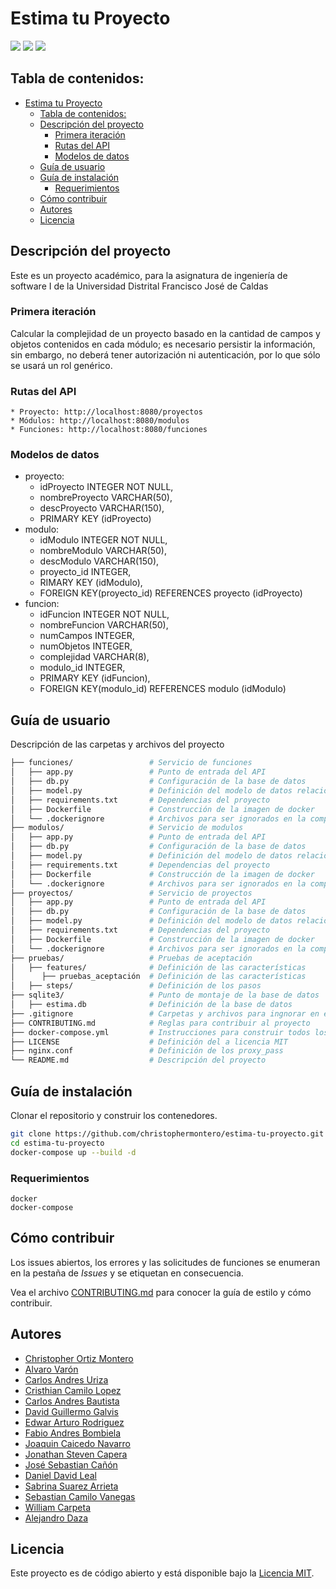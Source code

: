 # Estima tu Proyecto

![](https://img.shields.io/github/issues/christophermontero/estima-tu-proyecto)
![](https://img.shields.io/github/issues-pr-closed/christophermontero/estima-tu-proyecto)
![](https://img.shields.io/github/last-commit/christophermontero/estima-tu-proyecto)

## Tabla de contenidos:

- [Estima tu Proyecto](#estima-tu-proyecto)
  - [Tabla de contenidos:](#tabla-de-contenidos)
  - [Descripción del proyecto](#descripción-del-proyecto)
    - [Primera iteración](#primera-iteración)
    - [Rutas del API](#rutas-del-api)
    - [Modelos de datos](#modelos-de-datos)
  - [Guía de usuario](#guía-de-usuario)
  - [Guía de instalación](#guía-de-instalación)
    - [Requerimientos](#requerimientos)
  - [Cómo contribuir](#cómo-contribuir)
  - [Autores](#autores)
  - [Licencia](#licencia)

## Descripción del proyecto
Este es un proyecto académico, para la asignatura de ingeniería de software I de la Universidad Distrital Francisco José de Caldas

### Primera iteración
Calcular la complejidad de un proyecto basado en la cantidad de campos y objetos contenidos en cada módulo; es necesario persistir la información, sin embargo, no deberá tener autorización ni autenticación, por lo que sólo se usará un rol genérico.

### Rutas del API
```
* Proyecto: http://localhost:8080/proyectos
* Módulos: http://localhost:8080/modulos
* Funciones: http://localhost:8080/funciones
```

### Modelos de datos
* proyecto:
  * idProyecto INTEGER NOT NULL,
  * nombreProyecto VARCHAR(50),
  * descProyecto VARCHAR(150),
  * PRIMARY KEY (idProyecto)
* modulo:
  * idModulo INTEGER NOT NULL,
  * nombreModulo VARCHAR(50),
  * descModulo VARCHAR(150),
  * proyecto_id INTEGER,
  * RIMARY KEY (idModulo),
  * FOREIGN KEY(proyecto_id) REFERENCES proyecto (idProyecto)
* funcion:
  * idFuncion INTEGER NOT NULL,
  * nombreFuncion VARCHAR(50),
  * numCampos INTEGER,
  * numObjetos INTEGER,
  * complejidad VARCHAR(8),
  * modulo_id INTEGER,
  * PRIMARY KEY (idFuncion),
  * FOREIGN KEY(modulo_id) REFERENCES modulo (idModulo)

## Guía de usuario
Descripción de las carpetas y archivos del proyecto

```bash
├── funciones/                 # Servicio de funciones
│   ├── app.py                 # Punto de entrada del API
│   ├── db.py                  # Configuración de la base de datos
│   ├── model.py               # Definición del modelo de datos relacional
│   ├── requirements.txt       # Dependencias del proyecto
│   ├── Dockerfile             # Construcción de la imagen de docker
│   └── .dockerignore          # Archivos para ser ignorados en la compilación del contenedor
├── modulos/                   # Servicio de modulos
│   ├── app.py                 # Punto de entrada del API
│   ├── db.py                  # Configuración de la base de datos
│   ├── model.py               # Definición del modelo de datos relacional
│   ├── requirements.txt       # Dependencias del proyecto
│   ├── Dockerfile             # Construcción de la imagen de docker
│   └── .dockerignore          # Archivos para ser ignorados en la compilación del contenedor
├── proyectos/                 # Servicio de proyectos
│   ├── app.py                 # Punto de entrada del API
│   ├── db.py                  # Configuración de la base de datos
│   ├── model.py               # Definición del modelo de datos relacional
│   ├── requirements.txt       # Dependencias del proyecto
│   ├── Dockerfile             # Construcción de la imagen de docker
│   └── .dockerignore          # Archivos para ser ignorados en la compilación del contenedor
├── pruebas/                   # Pruebas de aceptación
│   ├── features/              # Definición de las características
│      ├── pruebas_aceptación  # Definición de las características
│   ├── steps/                 # Definición de los pasos
├── sqlite3/                   # Punto de montaje de la base de datos
│   ├── estima.db              # Definición de la base de datos
├── .gitignore                 # Carpetas y archivos para ingnorar en el repositorio
├── CONTRIBUTING.md            # Reglas para contribuir al proyecto
├── docker-compose.yml         # Instrucciones para construir todos los servicios
├── LICENSE                    # Definición del a licencia MIT
├── nginx.conf                 # Definición de los proxy_pass
└── README.md                  # Descripción del proyecto
```

## Guía de instalación
Clonar el repositorio y construir los contenedores.

```bash
git clone https://github.com/christophermontero/estima-tu-proyecto.git
cd estima-tu-proyecto
docker-compose up --build -d
```

### Requerimientos

    docker
    docker-compose

## Cómo contribuir
Los issues abiertos, los errores y las solicitudes de funciones se enumeran en la pestaña de _Issues_ y se etiquetan en consecuencia.

Vea el archivo [CONTRIBUTING.md](CONTRIBUTING.md) para conocer la guía de estilo y cómo contribuir.

## Autores
- [Christopher Ortiz Montero](https://github.com/christophermontero)
- [Alvaro Varón](https://github.com/alxvaron)
- [Carlos Andres Uriza](https://github.com/caurizaf)
- [Cristhian Camilo Lopez](https://github.com/cclopezp)
- [Carlos Andres Bautista](https://github.com/darkclassiccarlos)
- [David Guillermo Galvis](https://github.com/davidggalvises)
- [Edwar Arturo Rodriguez](https://github.com/edwarod)
- [Fabio Andres Bombiela](https://github.com/fbombi13)
- [Joaquin Caicedo Navarro](https://github.com/joaquincaicedonavarro)
- [Jonathan Steven Capera](https://github.com/JocoolQ)
- [José Sebastian Cañón](https://github.com/jscanon)
- [Daniel David Leal](https://github.com/lealdaniel00)
- [Sabrina Suarez Arrieta](https://github.com/sabrinasuarezarrieta)
- [Sebastian Camilo Vanegas](https://github.com/SCVA)
- [William Carpeta](https://github.com/wakoagui)
- [Alejandro Daza](https://github.com/apdaza)

## Licencia
Este proyecto es de código abierto y está disponible bajo la [Licencia MIT](http://opensource.org/licenses/mit-license.php).
